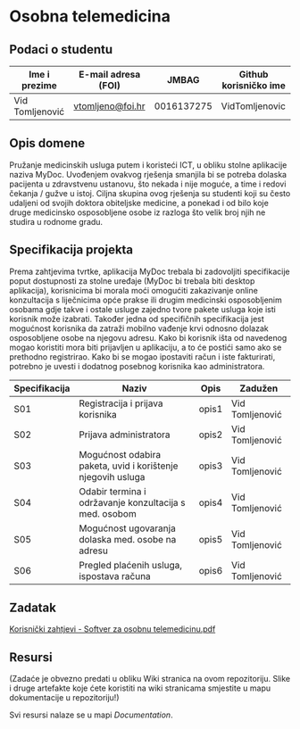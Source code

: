 # Osobna telemedicina

## Podaci o studentu

Ime i prezime | E-mail adresa (FOI) | JMBAG | Github korisničko ime
------------  | ------------------- | ----- | ---------------------
Vid Tomljenović | vtomljeno@foi.hr | 0016137275 | VidTomljenovic


## Opis domene
Pružanje medicinskih usluga putem i koristeći ICT, u obliku stolne aplikacije naziva MyDoc. Uvođenjem ovakvog rješenja smanjila bi se potreba dolaska pacijenta u zdravstvenu ustanovu, što nekada i nije moguće, a time i redovi čekanja / gužve u istoj. Ciljna skupina ovog rješenja su studenti koji su često udaljeni od svojih doktora obiteljske medicine, a ponekad i od bilo koje druge medicinsko osposobljene osobe iz razloga što velik broj njih ne studira u rodnome gradu.  

## Specifikacija projekta
Prema zahtjevima tvrtke, aplikacija MyDoc trebala bi zadovoljiti specifikacije poput dostupnosti za stolne uređaje (MyDoc bi trebala biti desktop aplikacija), korisnicima bi morala moći omogućiti zakazivanje online konzultacija s liječnicima opće prakse ili drugim medicinski osposobljenim osobama gdje takve i ostale usluge zajedno tvore pakete usluga koje isti korisnik može izabrati. Također jedna od specifičnih specifikacija jest mogućnost korisnika da zatraži mobilno vađenje krvi odnosno dolazak osposobljene osobe na njegovu adresu. 
Kako bi korisnik išta od navedenog mogao koristiti mora biti prijavljen u aplikaciju, a to će postići samo ako se prethodno registrirao. Kako bi se mogao ipostaviti račun i iste fakturirati, potrebno je uvesti i dodatnog posebnog korisnika kao administratora.

Specifikacija | Naziv | Opis | Zadužen
------------  | ------------------- | ----- | ---------------------
S01 | Registracija i prijava korisnika | opis1 | Vid Tomljenović
S02 | Prijava administratora | opis2 | Vid Tomljenović
S03 | Mogućnost odabira paketa, uvid i korištenje njegovih usluga | opis3 | Vid Tomljenović
S04 | Odabir termina i održavanje konzultacija s med. osobom | opis4 | Vid Tomljenović
S05 | Mogućnost ugovaranja dolaska med. osobe na adresu | opis5 | Vid Tomljenović
S06 | Pregled plaćenih usluga, ispostava računa | opis6 | Vid Tomljenović

## Zadatak
[Korisnički zahtjevi - Softver za osobnu telemedicinu.pdf](https://github.com/foivz/pi2024-zadace-VidTomljenovic/blob/master/Korisni%C4%8Dki%20zahtjevi%20-%20Softver%20za%20osobnu%20telemedicinu.pdf)

## Resursi
(Zadaće je obvezno predati u obliku Wiki stranica na ovom repozitoriju. Slike i druge artefakte koje ćete koristiti na wiki stranicama smjestite u mapu dokumentacije u repozitoriju!)

Svi resursi nalaze se u mapi _Documentation_.
